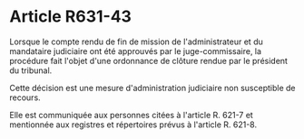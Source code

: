 # Article R631-43

Lorsque le compte rendu de fin de mission de l'administrateur et du mandataire judiciaire ont été approuvés par le juge-commissaire, la procédure fait l'objet d'une ordonnance de clôture rendue par le président du tribunal.

Cette décision est une mesure d'administration judiciaire non susceptible de recours.

Elle est communiquée aux personnes citées à l'article R. 621-7 et mentionnée aux registres et répertoires prévus à l'article R. 621-8.
